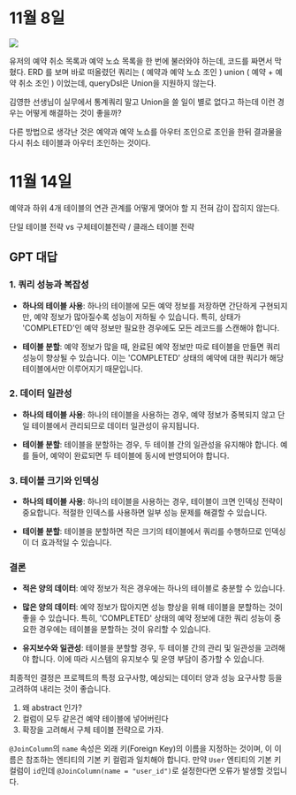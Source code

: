 # 11월 8일

![](https://i.imgur.com/ttjlaIR.png)

유저의 예약 취소 목록과 예약 노쇼 목록을 한 번에 불러와야 하는데, 코드를 짜면서 막혔다. 
ERD 를 보며 바로 떠올렸던 쿼리는 ( 예약과 예약 노쇼 조인 ) union ( 예약 + 예약 취소 조인 ) 이었는데, queryDsl은 Union을 지원하지 않는다. 

김영한 선생님이 실무에서 통계쿼리 말고 Union을 쓸 일이 별로 없다고 하는데 이런 경우는 어떻게 해결하는 것이 좋을까? 

다른 방법으로 생각난 것은 예약과 예약 노쇼를 아우터 조인으로 조인을 한뒤 결과물을 다시 취소 테이블과 아우터 조인하는 것이다. 
# 11월 14일 

예약과 하위 4개 테이블의 연관 관계를 어떻게 맺어야 할 지 전혀 감이 잡히지 않는다. 

단일 테이블 전략 vs 구체테이블전략 / 클래스 테이블 전략 

##  GPT 대답 
### 1. **쿼리 성능과 복잡성**

- **하나의 테이블 사용**: 하나의 테이블에 모든 예약 정보를 저장하면 간단하게 구현되지만, 예약 정보가 많아질수록 성능이 저하될 수 있습니다. 특히, 상태가 'COMPLETED'인 예약 정보만 필요한 경우에도 모든 레코드를 스캔해야 합니다.
    
- **테이블 분할**: 예약 정보가 많을 때, 완료된 예약 정보만 따로 테이블을 만들면 쿼리 성능이 향상될 수 있습니다. 이는 'COMPLETED' 상태의 예약에 대한 쿼리가 해당 테이블에서만 이루어지기 때문입니다.
    

### 2. **데이터 일관성**

- **하나의 테이블 사용**: 하나의 테이블을 사용하는 경우, 예약 정보가 중복되지 않고 단일 테이블에서 관리되므로 데이터 일관성이 유지됩니다.
    
- **테이블 분할**: 테이블을 분할하는 경우, 두 테이블 간의 일관성을 유지해야 합니다. 예를 들어, 예약이 완료되면 두 테이블에 동시에 반영되어야 합니다.
    

### 3. **테이블 크기와 인덱싱**

- **하나의 테이블 사용**: 하나의 테이블을 사용하는 경우, 테이블이 크면 인덱싱 전략이 중요합니다. 적절한 인덱스를 사용하면 일부 성능 문제를 해결할 수 있습니다.
    
- **테이블 분할**: 테이블을 분할하면 작은 크기의 테이블에서 쿼리를 수행하므로 인덱싱이 더 효과적일 수 있습니다.
    

### 결론

- **적은 양의 데이터**: 예약 정보가 적은 경우에는 하나의 테이블로 충분할 수 있습니다.
    
- **많은 양의 데이터**: 예약 정보가 많아지면 성능 향상을 위해 테이블을 분할하는 것이 좋을 수 있습니다. 특히, 'COMPLETED' 상태의 예약 정보에 대한 쿼리 성능이 중요한 경우에는 테이블을 분할하는 것이 유리할 수 있습니다.
    
- **유지보수와 일관성**: 테이블을 분할할 경우, 두 테이블 간의 관리 및 일관성을 고려해야 합니다. 이에 따라 시스템의 유지보수 및 운영 부담이 증가할 수 있습니다.
    

최종적인 결정은 프로젝트의 특정 요구사항, 예상되는 데이터 양과 성능 요구사항 등을 고려하여 내리는 것이 좋습니다.

1. 왜 abstract 인가?
2. 컬럼이 모두 같은건 예약 테이블에 넣어버린다 
3. 확장을 고려해서 구체 테이블 전략으로 가자. 





`@JoinColumn`의 `name` 속성은 외래 키(Foreign Key)의 이름을 지정하는 것이며, 이 이름은 참조하는 엔티티의 기본 키 컬럼과 일치해야 합니다. 만약 `User` 엔티티의 기본 키 컬럼이 `id`인데 `@JoinColumn(name = "user_id")`로 설정한다면 오류가 발생할 것입니다.